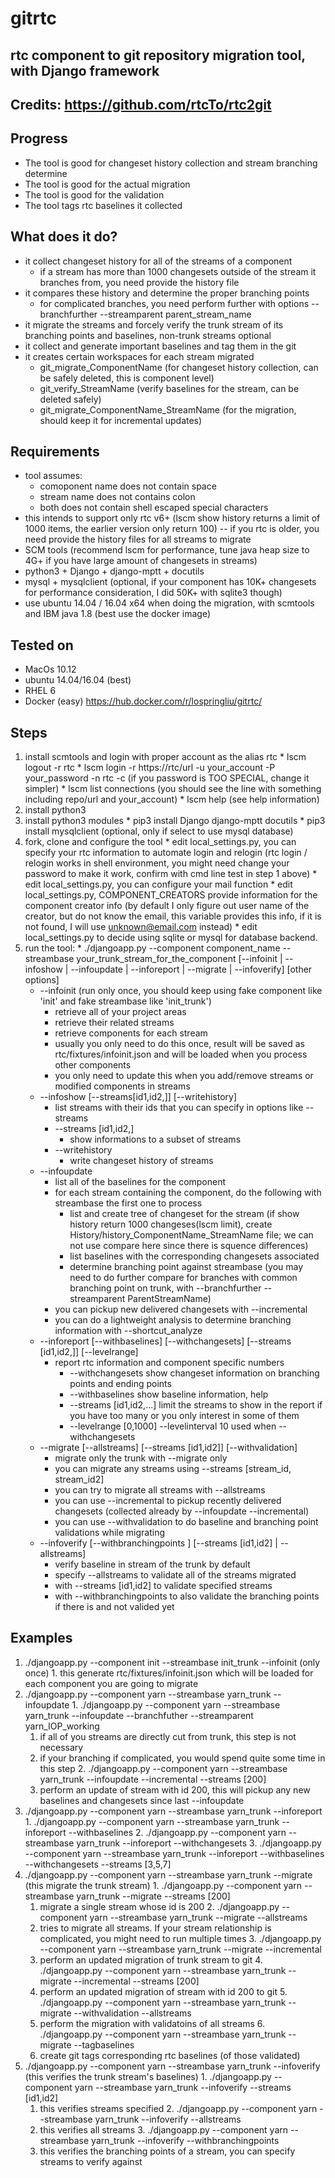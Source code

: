 # gitrtc

## rtc component to git repository migration tool, with Django framework

## Credits: https://github.com/rtcTo/rtc2git

## Progress
  - The tool is good for changeset history collection and stream branching determine
  - The tool is good for the actual migration
  - The tool is good for the validation
  - The tool tags rtc baselines it collected

## What does it do?
  - it collect changeset history for all of the streams of a component
    - if a stream has more than 1000 changesets outside of the stream it branches from, you need provide the history file
  - it compares these history and determine the proper branching points
    - for complicated branches, you need perform further with options --branchfurther --streamparent parent_stream_name
  - it migrate the streams and forcely verify the trunk stream of its branching points and baselines, non-trunk streams optional
  - it collect and generate important baselines and tag them in the git 
  - it creates certain workspaces for each stream migrated
    - git_migrate_ComponentName (for changeset history collection, can be safely deleted, this is component level)
    - git_verify_StreamName     (verify baselines for the stream, can be deleted safely)
    - git_migrate_ComponentName_StreamName (for the migration, should keep it for incremental updates)

## Requirements
  - tool assumes:
    - comoponent name does not contain space
    - stream name does not contains colon 
    - both does not contain shell escaped special characters
  - this intends to support only rtc v6+ (lscm show history returns a limit of 1000 items, the earlier version only return 100)
    -- if you rtc is older, you need provide the history files for all streams to migrate
  - SCM tools (recommend lscm for performance, tune java heap size to 4G+ if you have large amount of changesets in streams)
  - python3 + Django + django-mptt + docutils
  - mysql + mysqlclient (optional, if your component has 10K+ changesets for performance consideration, I did 50K+ with sqlite3 though)
  - use ubuntu 14.04 / 16.04 x64 when doing the migration, with scmtools and IBM java 1.8 (best use the docker image)
  
## Tested on
  - MacOs 10.12
  - ubuntu 14.04/16.04 (best)
  - RHEL 6
  - Docker (easy) https://hub.docker.com/r/lospringliu/gitrtc/
  
## Steps
  1. install scmtools and login with proper account as the alias rtc
    * lscm logout -r rtc
    * lscm login -r https://rtc/url -u your_account -P your_password -n rtc -c (if you password is TOO SPECIAL, change it simpler)
    * lscm list connections  (you should see the line with something including repo/url and your_account)
    * lscm help  (see help information)
  2. install python3
  3. install python3 modules
    * pip3 install Django django-mptt docutils
    * pip3 install mysqlclient (optional, only if select to use mysql database)
  4. fork, clone and configure the tool
    * edit local_settings.py, you can specify your rtc information to automate login and relogin (rtc login / relogin works in shell environment, you might need change your password to make it work, confirm with cmd line test in step 1 above)
    * edit local_settings.py, you can configure your mail function
    * edit local_settings.py, COMPONENT_CREATORS provide information for the component creator info (by default I only figure out user name of the creator, but do not know the email, this variable provides this info, if it is not found, I will use unknown@email.com instead)
    * edit local_settings.py to decide using sqlite or mysql for database backend.
  5. run the tool:
    * ./djangoapp.py --component component_name --streambase your_trunk_stream_for_the_component [--infoinit | --infoshow | --infoupdate | --inforeport | --migrate | --infoverify] [other options]
      * --infoinit (run only once, you should keep using fake component like 'init' and fake streambase like 'init_trunk')
        * retrieve all of your project areas
        * retrieve their related streams
        * retrieve components for each stream
        * usually you only need to do this once, result will be saved as rtc/fixtures/infoinit.json and will be loaded when you process other components
        * you only need to update this when you add/remove streams or modified components in streams
      * --infoshow [--streams[id1,id2,]] [--writehistory]
        * list streams with their ids that you can specify in options like --streams
        * --streams [id1,id2,]
          * show informations to a subset of streams
        * --writehistory
          * write changeset history of streams 
      * --infoupdate
        * list all of the baselines for the component
        * for each stream containing the component, do the following with streambase the first one to process
          * list and create tree of changeset for the stream (if show history return 1000 changeses(lscm limit), create History/history_ComponentName_StreamName file; we can not use compare here since there is squence differences)
          * list baselines with the corresponding changesets associated
          * determine branching point against streambase (you may need to do further compare for branches with common branching point on trunk, with --branchfurther --streamparent ParentStreamName)
        * you can pickup new delivered changesets with --incremental
        * you can do a lightweight analysis to determine branching information with --shortcut_analyze
      * --inforeport [--withbaselines] [--withchangesets] [--streams [id1,id2,]] [--levelrange]
        * report rtc information and component specific numbers
          * --withchangesets
          show changeset information on branching points and ending points
          * --withbaselines
          show baseline information, help
          * --streams [id1,id2,...]
          limit the streams to show in the report if you have too many or you only interest in some of them
          * --levelrange [0,1000] --levelinterval 10
          used when --withchangesets
      * --migrate [--allstreams] [--streams [id1,id2]] [--withvalidation]
        * migrate only the trunk with --migrate only
        * you can migrate any streams using --streams [stream_id, stream_id2]
        * you can try to migrate all streams with --allstreams
        * you can use --incremental to pickup recently delivered changesets (collected already by --infoupdate --incremental)
        * you can use --withvalidation to do baseline and branching point validations while migrating
      * --infoverify [--withbranchingpoints ] [--streams [id1,id2] | --allstreams]
        * verify baseline in stream of the trunk by default
        * specify --allstreams to validate all of the streams migrated
        * with --streams [id1,id2] to validate specified streams
        * with --withbranchingpoints to also validate the branching points if there is and not valided yet

## Examples
  1. ./djangoapp.py --component init --streambase init_trunk --infoinit  (only once)
    1. this generate rtc/fixtures/infoinit.json which will be loaded for each component you are going to migrate
  2. ./djangoapp.py --component yarn --streambase yarn_trunk --infoupdate
    1. ./djangoapp.py --component yarn --streambase yarn_trunk --infoupdate --branchfuther --streamparent yarn_IOP_working
      1. if all of you streams are directly cut from trunk, this step is not necessary
      2. if your branching if complicated, you would spend quite some time in this step
    2. ./djangoapp.py --component yarn --streambase yarn_trunk --infoupdate --incremental --streams [200]
      1. perform an update of stream with id 200, this will pickup any new baselines and changesets since last --infoupdate
  3. ./djangoapp.py --component yarn --streambase yarn_trunk --inforeport
    1. ./djangoapp.py --component yarn --streambase yarn_trunk --inforeport --withbaselines
    2. ./djangoapp.py --component yarn --streambase yarn_trunk --inforeport --withchangesets
    3. ./djangoapp.py --component yarn --streambase yarn_trunk --inforeport --withbaselines --withchangesets --streams [3,5,7]
  4. ./djangoapp.py --component yarn --streambase yarn_trunk --migrate (this migrate the trunk stream)
    1. ./djangoapp.py --component yarn --streambase yarn_trunk --migrate --streams [200]
      1. migrate a single stream whose id is 200
    2. ./djangoapp.py --component yarn --streambase yarn_trunk --migrate --allstreams
      1. tries to migrate all streams. If your stream relationship is complicated, you might need to run multiple times
    3. ./djangoapp.py --component yarn --streambase yarn_trunk --migrate --incremental
      1. perform an updated migration of trunk stream to git
    4. ./djangoapp.py --component yarn --streambase yarn_trunk --migrate --incremental --streams [200]
      1. perform an updated migration of stream with id 200 to git
    5. ./djangoapp.py --component yarn --streambase yarn_trunk --migrate --withvalidation --allstreams
      1. perform the migration with validatoins of all streams
    6. ./djangoapp.py --component yarn --streambase yarn_trunk --migrate --tagbaselines
      1. create git tags corresponding rtc baselines (of those validated)
  5. ./djangoapp.py --component yarn --streambase yarn_trunk --infoverify (this verifies the trunk stream's baselines)
    1. ./djangoapp.py --component yarn --streambase yarn_trunk --infoverify --streams [id1,id2]
      1. this verifies streams specified
    2. ./djangoapp.py --component yarn --streambase yarn_trunk --infoverify --allstreams
      1. this verifies all streams
    3. ./djangoapp.py --component yarn --streambase yarn_trunk --infoverify --withbranchingpoints 
      1. this verifies the branching points of a stream, you can specify streams to verify against
